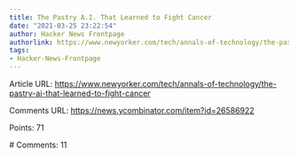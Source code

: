 ```yaml
---
title: The Pastry A.I. That Learned to Fight Cancer
date: "2021-03-25 23:22:54"
author: Hacker News Frontpage
authorlink: https://www.newyorker.com/tech/annals-of-technology/the-pastry-ai-that-learned-to-fight-cancer
tags:
- Hacker-News-Frontpage
---
```


<p>Article URL: <a href="https://www.newyorker.com/tech/annals-of-technology/the-pastry-ai-that-learned-to-fight-cancer">https://www.newyorker.com/tech/annals-of-technology/the-pastry-ai-that-learned-to-fight-cancer</a></p>
<p>Comments URL: <a href="https://news.ycombinator.com/item?id=26586922">https://news.ycombinator.com/item?id=26586922</a></p>
<p>Points: 71</p>
<p># Comments: 11</p>
